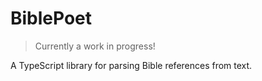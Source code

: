 # BiblePoet

> Currently a work in progress!

A TypeScript library for parsing Bible references from text.
